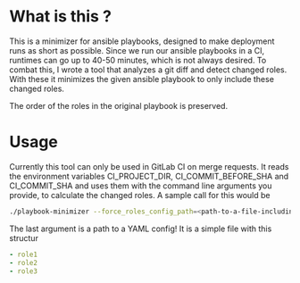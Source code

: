 # What is this ?

This is a minimizer for ansible playbooks, designed to make deployment runs as short as possible. Since
we run our ansible playbooks in a CI, runtimes can go up to 40-50 minutes, which is not always desired.
To combat this, I wrote a tool that analyzes a git diff and detect changed roles. With these it minimizes the given ansible
playbook to only include these changed roles.

The order of the roles in the original playbook is preserved.

# Usage

Currently this tool can only be used in GitLab CI on merge requests. It reads the environment variables
CI_PROJECT_DIR, CI_COMMIT_BEFORE_SHA and CI_COMMIT_SHA and uses them with the command line arguments you provide,
to calculate the changed roles. A sample call for this would be
```bash
./playbook-minimizer --force_roles_config_path=<path-to-a-file-including-roles-to-force-include> <directory-of-the-git-repo-that-contains-the-playbook> <playbook-name> <out_path-and-name-of-new-playbook>
```
The last argument is a path to a YAML config! It is a simple file with this structur
````yaml
- role1
- role2
- role3
````

